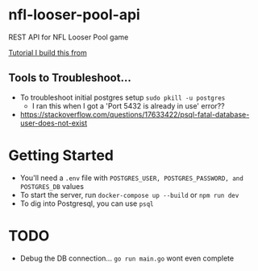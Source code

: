 # nfl-looser-pool-api
REST API for NFL Looser Pool game

[Tutorial I build this from](https://blog.logrocket.com/how-to-build-a-restful-api-with-docker-postgresql-and-go-chi/)

## Tools to Troubleshoot...
* To troubleshoot initial postgres setup ```sudo pkill -u postgres```
  * I ran this when I got a 'Port 5432 is already in use' error??
* https://stackoverflow.com/questions/17633422/psql-fatal-database-user-does-not-exist

# Getting Started

* You'll need a ```.env``` file with ```POSTGRES_USER, POSTGRES_PASSWORD, and POSTGRES_DB``` values
* To start the server, run ```docker-compose up --build``` or ```npm run dev```
* To dig into Postgresql, you can use ```psql```

# TODO

* Debug the DB connection... ```go run main.go``` wont even complete